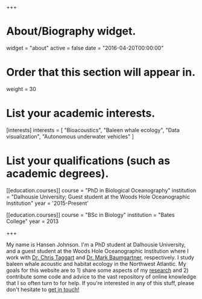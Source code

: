 +++
# About/Biography widget.
widget = "about"
active = false
date = "2016-04-20T00:00:00"

# Order that this section will appear in.
weight = 30

# List your academic interests.
[interests]
  interests = [
    "Bioacoustics",
    "Baleen whale ecology",
    "Data visualization",
    "Autonomous underwater vehicles"
  ]

# List your qualifications (such as academic degrees).
[[education.courses]]
  course = "PhD in Biological Oceanography"
  institution = "Dalhousie University; Guest student at the Woods Hole Oceanographic Institution"
  year = '2015-Present'

[[education.courses]]
  course = "BSc in Biology"
  institution = "Bates College"
  year = 2013

+++

My name is Hansen Johnson. I'm a PhD student at Dalhousie University, and a guest student at the
Woods Hole Oceanographic Institution where I work with
[Dr. Chris Taggart](http://fishocean.ocean.dal.ca/about/") and
[Dr. Mark Baumgartner](http://www.whoi.edu/sbl/liteSite.do?litesiteid=5252),
respectively. I study baleen whale acoustic and habitat ecology in the Northwest Atlantic.
My goals for this website are to 1) share some aspects of my
[research](/projects/#research) and 2) contribute some code and advice to the vast
repository of online knowledge that I so often turn to for help. If you're interested in any of this stuff, please don't hesitate to [get in touch!](/contact/)
